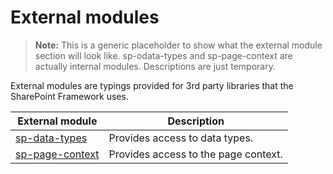 # External modules

>**Note:** This is a generic placeholder to show what the external module section will look like. sp-odata-types and sp-page-context are actually internal modules. Descriptions are just temporary.

External modules are typings provided for 3rd party libraries that the SharePoint Framework uses.

| External module   | Description                                             |
|-------------------|---------------------------------------------------------|
| [sp-data-types](sp-data-types-module.md)     | Provides access to data types.                          |
| [sp-page-context](sp-page-context-module.md)   | Provides access to the page context.                    |
